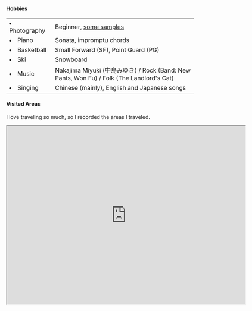 


#### <i class="fa fa-chevron-right"></i> Hobbies
<table class="table table-hover">
<tr>
  <td class='col-md-2'><li>Photography</li></td>
  <td>
Beginner, <a href='https://photos.google.com/share/AF1QipN_CclRNxpDIzwmw42gQstv4OKbid3q29VY9e8XBYhysxeSlJay8CFYzMMWWQzYDA?key=WkdYdm5DM1ljS1RlYzN5RlRrcndtQndUaG1PU2pB'>some samples</a>
  </td>
</tr>
<tr>
  <td class='col-md-2'><li>Piano</li></td>
  <td>
Sonata, impromptu chords
  </td>
</tr>
<tr>
  <td class='col-md-2'><li>Basketball</li></td>
  <td>
Small Forward (SF), Point Guard (PG)
  </td>
</tr>
<tr>
  <td class='col-md-2'><li>Ski</li></td>
  <td>
Snowboard
  </td>
</tr>
<tr>
  <td class='col-md-2'><li>Music</li></td>
  <td>
Nakajima Miyuki (中島みゆき) / Rock (Band: New Pants, Won Fu) / Folk (The Landlord's Cat)
  </td>
</tr>
<tr>
  <td class='col-md-2'><li>Singing</li></td>
  <td>
Chinese (mainly), English and Japanese songs
  </td>
</tr>
</table>


#### <i class="fa fa-chevron-right"></i> Visited Areas
I love traveling so much, so I recorded the areas I traveled. 
<iframe src="https://www.google.com/maps/d/embed?mid=1lvQnC_MLw7w4fRvmKIQvQA4XoSv5ClY&hl=en&ehbc=2E312F" width="640" height="480"></iframe>


<div style="display:none;">
    <script type='text/javascript' id='clustrmaps' src='//cdn.clustrmaps.com/map_v2.js?cl=ffffff&w=300&t=n&d=mWphCyX22pe_P6KJ9gE87HPH3R3G0Mw9GPb6-s3jzU4'></script>
</div>
